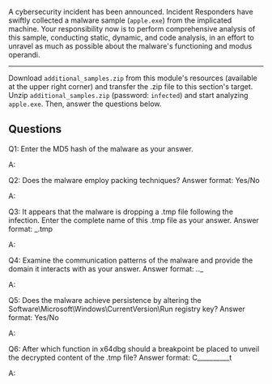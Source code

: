 
A cybersecurity incident has been announced. Incident Responders have swiftly collected a malware sample (`apple.exe`) from the implicated machine. Your responsibility now is to perform comprehensive analysis of this sample, conducting static, dynamic, and code analysis, in an effort to unravel as much as possible about the malware's functioning and modus operandi.

---

Download `additional_samples.zip` from this module's resources (available at the upper right corner) and transfer the .zip file to this section's target. Unzip `additional_samples.zip` (password: `infected`) and start analyzing `apple.exe`. Then, answer the questions below.


## Questions 

Q1: Enter the MD5 hash of the malware as your answer.

A:

Q2: Does the malware employ packing techniques? Answer format: Yes/No

A:

Q3: It appears that the malware is dropping a .tmp file following the infection. Enter the complete name of this .tmp file as your answer. Answer format: _.tmp

A:

Q4: Examine the communication patterns of the malware and provide the domain it interacts with as your answer. Answer format: _._._

A:

Q5: Does the malware achieve persistence by altering the Software\Microsoft\Windows\CurrentVersion\Run registry key? Answer format: Yes/No

A:

Q6: After which function in x64dbg should a breakpoint be placed to unveil the decrypted content of the .tmp file? Answer format: C__________t

A:
